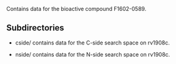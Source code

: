 Contains data for the bioactive compound F1602-0589.

## Subdirectories

- cside/ contains data for the C-side search space on rv1908c.

- nside/ contains data for the N-side search space on rv1908c.

